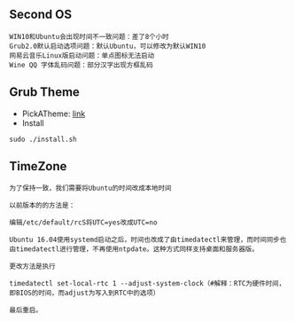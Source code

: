 ## Second OS

    WIN10和Ubuntu会出现时间不一致问题：差了8个小时
    Grub2.0默认启动选项问题：默认Ubuntu，可以修改为默认WIN10
    网易云音乐Linux版启动问题：单点图标无法启动
    Wine QQ 字体乱码问题：部分汉字出现方框乱码
    
## Grub Theme

- PickATheme: [link](https://www.gnome-look.org/browse/cat/109/ord/rating/)
- Install
```
sudo ./install.sh
```

## TimeZone

```
为了保持一致，我们需要将Ubuntu的时间改成本地时间

以前版本的的方法是：

编辑/etc/default/rcS将UTC=yes改成UTC=no

Ubuntu 16.04使用systemd启动之后，时间也改成了由timedatectl来管理，而时间同步也由timedatectl进行管理，不再使用ntpdate。这种方式同样支持桌面和服务器版。

更改方法是执行

timedatectl set-local-rtc 1 --adjust-system-clock（#解释：RTC为硬件时间，即BIOS的时间，而adjust为写入到RTC中的选项）

最后重启。
```
